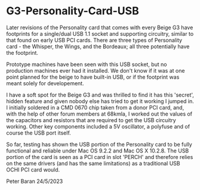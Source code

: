 # G3-Personality-Card-USB

Later revisions of the Personality card that comes with every Beige G3 have footprints for a single/dual USB 1.1 socket and supporting circuitry, similar to that found on early USB PCI cards. There are three types of Personality card - the Whisper, the Wings, and the Bordeaux; all three potentially have the footprint.

Prototype machines have been seen with this USB socket, but no production machines ever had it installed. We don't know if it was at one point planned for the beige to have built-in USB, or if the footprint was meant solely for developement.

I have a soft spot for the Beige G3 and was thrilled to find it has this 'secret', hidden feature and given nobody else has tried to get it working I jumped in. I initially soldered in a CMD 0670 chip taken from a donor PCI card, and, with the help of other forum members at 68kmla, I worked out the values of the capacitors and resistors that are required to get the USB circuitry working. Other key components included a 5V oscillator, a polyfuse and of course the USB port itself.

So far, testing has shown the USB portion of the Personality card to be fully functional and reliable under Mac OS 9.2.2 and Mac OS X 10.2.8. The USB portion of the card is seen as a PCI card in slot 'PERCH' and therefore relies on the same drivers (and has the same limitations) as a traditional USB OCHI PCI card would.

Peter Baran
24/5/2023
